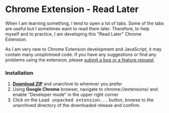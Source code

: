 # Chrome Extension - Read Later

When I am learning something, I tend to open a lot of tabs. Some of the tabs are useful but I sometimes want to read them later. Therefore, to help myself and to practice, I am developing this "Read Later" Chrome Extension.

As I am very new to Chrome Extension development and JavaScript, it may contain many unoptimised code. If you have any suggestions or find any problems using the extension, please [submit a bug or a feature request](https://github.com/lx223/read-later/issues/).

### Installation

1. **[Download ZIP](https://github.com/lx223/read-later/archive/master.zip)** and unarchive to wherever you prefer
2. Using **Google Chrome** browser, navigate to chrome://extensions/ and enable "Developer mode" in the upper right corner
3. Click on the <kbd>Load unpacked extension...</kbd> button, browse to the unarchived directory of the downloaded release and confirm.
